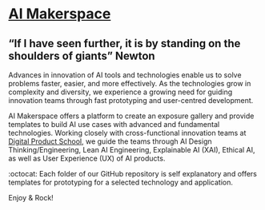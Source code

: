 # [AI Makerspace](https://github.com/DigitalProductschool/AI-Makerspace) 
## “If I have seen further, it is by standing on the shoulders of giants” Newton

Advances in innovation of AI tools and technologies enable us to solve problems faster, easier, and more effectively. As the technologies grow in complexity and diversity, we experience a growing need for guiding innovation teams through fast prototyping and user-centred development. 

AI Makerspace offers a platform to create an exposure gallery and provide templates to build AI use cases with advanced and fundamental technologies. Working closely with cross-functional innovation teams at [Digital Product School](https://digitalproductschool.io/), we guide the teams through AI Design Thinking/Engineering, Lean AI Engineering, Explainable AI (XAI), Ethical AI, as well as User Experience (UX) of AI products. 

:octocat: Each folder of our GitHub repository is self explanatory and offers templates for prototyping for a selected technology and application. 

Enjoy & Rock!
